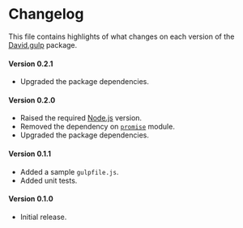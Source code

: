 # Changelog
This file contains highlights of what changes on each version of the [David.gulp](https://www.npmjs.com/package/gulp-david) package.

#### Version 0.2.1
- Upgraded the package dependencies.

#### Version 0.2.0
- Raised the required [Node.js](http://nodejs.org) version.
- Removed the dependency on [`promise`](https://www.npmjs.com/package/promise) module.
- Upgraded the package dependencies.

#### Version 0.1.1
- Added a sample `gulpfile.js`.
- Added unit tests.

#### Version 0.1.0
- Initial release.
